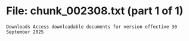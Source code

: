 ﻿# File: chunk_002308.txt (part 1 of 1)
```
Downloads Access downloadable documents for version effective 30 September 2025
```

